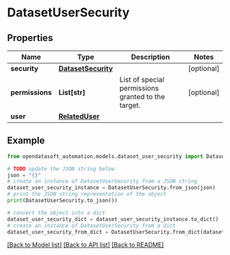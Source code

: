 # DatasetUserSecurity


## Properties

Name | Type | Description | Notes
------------ | ------------- | ------------- | -------------
**security** | [**DatasetSecurity**](DatasetSecurity.md) |  | [optional] 
**permissions** | **List[str]** | List of special permissions granted to the target. | [optional] 
**user** | [**RelatedUser**](RelatedUser.md) |  | 

## Example

```python
from opendatasoft_automation.models.dataset_user_security import DatasetUserSecurity

# TODO update the JSON string below
json = "{}"
# create an instance of DatasetUserSecurity from a JSON string
dataset_user_security_instance = DatasetUserSecurity.from_json(json)
# print the JSON string representation of the object
print(DatasetUserSecurity.to_json())

# convert the object into a dict
dataset_user_security_dict = dataset_user_security_instance.to_dict()
# create an instance of DatasetUserSecurity from a dict
dataset_user_security_from_dict = DatasetUserSecurity.from_dict(dataset_user_security_dict)
```
[[Back to Model list]](../README.md#documentation-for-models) [[Back to API list]](../README.md#documentation-for-api-endpoints) [[Back to README]](../README.md)


